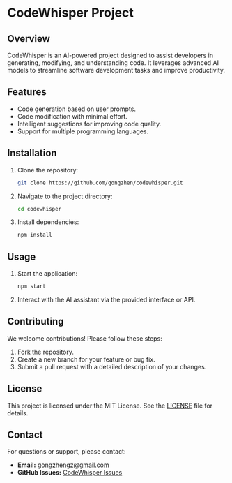 # CodeWhisper Project

## Overview
CodeWhisper is an AI-powered project designed to assist developers in generating, modifying, and understanding code. It leverages advanced AI models to streamline software development tasks and improve productivity.

## Features
- Code generation based on user prompts.
- Code modification with minimal effort.
- Intelligent suggestions for improving code quality.
- Support for multiple programming languages.

## Installation
1. Clone the repository:
   ```bash
   git clone https://github.com/gongzhen/codewhisper.git
   ```
2. Navigate to the project directory:
   ```bash
   cd codewhisper
   ```
3. Install dependencies:
   ```bash
   npm install
   ```

## Usage
1. Start the application:
   ```bash
   npm start
   ```
2. Interact with the AI assistant via the provided interface or API.

## Contributing
We welcome contributions! Please follow these steps:
1. Fork the repository.
2. Create a new branch for your feature or bug fix.
3. Submit a pull request with a detailed description of your changes.

## License
This project is licensed under the MIT License. See the [LICENSE](LICENSE) file for details.

## Contact
For questions or support, please contact:
- **Email:** gongzhengz@gmail.com
- **GitHub Issues:** [CodeWhisper Issues](https://github.com/gongzhen/codewhisper/issues)
